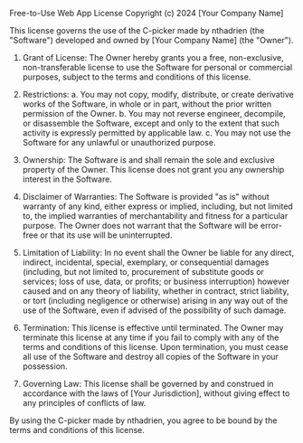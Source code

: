Free-to-Use Web App License
Copyright (c) 2024 [Your Company Name]

This license governs the use of the C-picker made by nthadrien (the "Software") developed and owned by [Your Company Name] (the "Owner").

1. Grant of License:
The Owner hereby grants you a free, non-exclusive, non-transferable license to use the Software for personal or commercial purposes, subject to the terms and conditions of this license.

2. Restrictions:
a. You may not copy, modify, distribute, or create derivative works of the Software, in whole or in part, without the prior written permission of the Owner.
b. You may not reverse engineer, decompile, or disassemble the Software, except and only to the extent that such activity is expressly permitted by applicable law.
c. You may not use the Software for any unlawful or unauthorized purpose.

3. Ownership:
The Software is and shall remain the sole and exclusive property of the Owner. This license does not grant you any ownership interest in the Software.

4. Disclaimer of Warranties:
The Software is provided "as is" without warranty of any kind, either express or implied, including, but not limited to, the implied warranties of merchantability and fitness for a particular purpose. The Owner does not warrant that the Software will be error-free or that its use will be uninterrupted.

5. Limitation of Liability:
In no event shall the Owner be liable for any direct, indirect, incidental, special, exemplary, or consequential damages (including, but not limited to, procurement of substitute goods or services; loss of use, data, or profits; or business interruption) however caused and on any theory of liability, whether in contract, strict liability, or tort (including negligence or otherwise) arising in any way out of the use of the Software, even if advised of the possibility of such damage.

6. Termination:
This license is effective until terminated. The Owner may terminate this license at any time if you fail to comply with any of the terms and conditions of this license. Upon termination, you must cease all use of the Software and destroy all copies of the Software in your possession.

7. Governing Law:
This license shall be governed by and construed in accordance with the laws of [Your Jurisdiction], without giving effect to any principles of conflicts of law.

By using the C-picker made by nthadrien, you agree to be bound by the terms and conditions of this license.